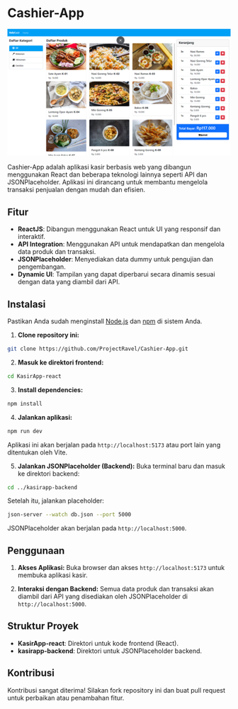 # Cashier-App

![Website Preview](/KasirApp-React/public/preview.png)

Cashier-App adalah aplikasi kasir berbasis web yang dibangun menggunakan React dan beberapa teknologi lainnya seperti API dan JSONPlaceholder. Aplikasi ini dirancang untuk membantu mengelola transaksi penjualan dengan mudah dan efisien.

## Fitur

- **ReactJS**: Dibangun menggunakan React untuk UI yang responsif dan interaktif.
- **API Integration**: Menggunakan API untuk mendapatkan dan mengelola data produk dan transaksi.
- **JSONPlaceholder**: Menyediakan data dummy untuk pengujian dan pengembangan.
- **Dynamic UI**: Tampilan yang dapat diperbarui secara dinamis sesuai dengan data yang diambil dari API.

## Instalasi

Pastikan Anda sudah menginstall [Node.js](https://nodejs.org/) dan [npm](https://www.npmjs.com/) di sistem Anda.

1. **Clone repository ini:**

```bash
git clone https://github.com/ProjectRavel/Cashier-App.git
```

2. **Masuk ke direktori frontend:**

```bash
cd KasirApp-react
```

3. **Install dependencies:**

```bash
npm install
```

4. **Jalankan aplikasi:**

```bash
npm run dev
```

Aplikasi ini akan berjalan pada `http://localhost:5173` atau port lain yang ditentukan oleh Vite.

5. **Jalankan JSONPlaceholder (Backend):**
   Buka terminal baru dan masuk ke direktori backend:

```bash
cd ../kasirapp-backend
```

Setelah itu, jalankan placeholder:

```bash
json-server --watch db.json --port 5000
```

JSONPlaceholder akan berjalan pada `http://localhost:5000`.

## Penggunaan

1. **Akses Aplikasi:**
   Buka browser dan akses `http://localhost:5173` untuk membuka aplikasi kasir.

2. **Interaksi dengan Backend:**
   Semua data produk dan transaksi akan diambil dari API yang disediakan oleh JSONPlaceholder di `http://localhost:5000`.

## Struktur Proyek

- **KasirApp-react**: Direktori untuk kode frontend (React).
- **kasirapp-backend**: Direktori untuk JSONPlaceholder backend.

## Kontribusi

Kontribusi sangat diterima! Silakan fork repository ini dan buat pull request untuk perbaikan atau penambahan fitur.
